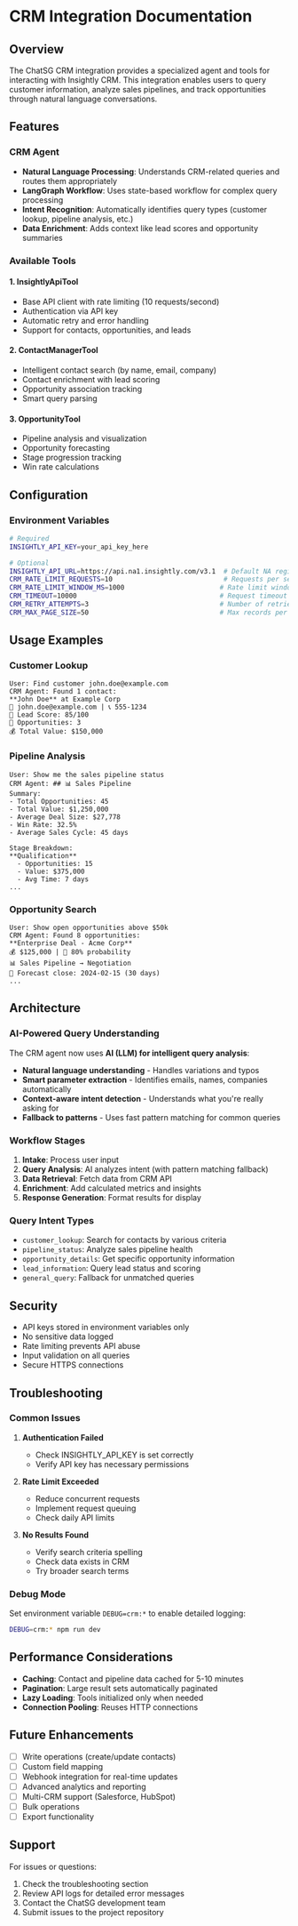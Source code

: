 # CRM Integration Documentation

## Overview

The ChatSG CRM integration provides a specialized agent and tools for interacting with Insightly CRM. This integration enables users to query customer information, analyze sales pipelines, and track opportunities through natural language conversations.

## Features

### CRM Agent
- **Natural Language Processing**: Understands CRM-related queries and routes them appropriately
- **LangGraph Workflow**: Uses state-based workflow for complex query processing
- **Intent Recognition**: Automatically identifies query types (customer lookup, pipeline analysis, etc.)
- **Data Enrichment**: Adds context like lead scores and opportunity summaries

### Available Tools

#### 1. InsightlyApiTool
- Base API client with rate limiting (10 requests/second)
- Authentication via API key
- Automatic retry and error handling
- Support for contacts, opportunities, and leads

#### 2. ContactManagerTool
- Intelligent contact search (by name, email, company)
- Contact enrichment with lead scoring
- Opportunity association tracking
- Smart query parsing

#### 3. OpportunityTool
- Pipeline analysis and visualization
- Opportunity forecasting
- Stage progression tracking
- Win rate calculations

## Configuration

### Environment Variables
```bash
# Required
INSIGHTLY_API_KEY=your_api_key_here

# Optional
INSIGHTLY_API_URL=https://api.na1.insightly.com/v3.1  # Default NA region
CRM_RATE_LIMIT_REQUESTS=10                            # Requests per second
CRM_RATE_LIMIT_WINDOW_MS=1000                        # Rate limit window
CRM_TIMEOUT=10000                                    # Request timeout in ms
CRM_RETRY_ATTEMPTS=3                                 # Number of retries
CRM_MAX_PAGE_SIZE=50                                 # Max records per page
```

## Usage Examples

### Customer Lookup
```
User: Find customer john.doe@example.com
CRM Agent: Found 1 contact:
**John Doe** at Example Corp
📧 john.doe@example.com | 📞 555-1234
🎯 Lead Score: 85/100
💼 Opportunities: 3
💰 Total Value: $150,000
```

### Pipeline Analysis
```
User: Show me the sales pipeline status
CRM Agent: ## 📊 Sales Pipeline
Summary:
- Total Opportunities: 45
- Total Value: $1,250,000
- Average Deal Size: $27,778
- Win Rate: 32.5%
- Average Sales Cycle: 45 days

Stage Breakdown:
**Qualification**
  - Opportunities: 15
  - Value: $375,000
  - Avg Time: 7 days
...
```

### Opportunity Search
```
User: Show open opportunities above $50k
CRM Agent: Found 8 opportunities:
**Enterprise Deal - Acme Corp**
💰 $125,000 | 🎯 80% probability
📊 Sales Pipeline → Negotiation
📅 Forecast close: 2024-02-15 (30 days)
...
```

## Architecture

### AI-Powered Query Understanding
The CRM agent now uses **AI (LLM) for intelligent query analysis**:
- **Natural language understanding** - Handles variations and typos
- **Smart parameter extraction** - Identifies emails, names, companies automatically
- **Context-aware intent detection** - Understands what you're really asking for
- **Fallback to patterns** - Uses fast pattern matching for common queries

### Workflow Stages
1. **Intake**: Process user input
2. **Query Analysis**: AI analyzes intent (with pattern matching fallback)
3. **Data Retrieval**: Fetch data from CRM API
4. **Enrichment**: Add calculated metrics and insights
5. **Response Generation**: Format results for display

### Query Intent Types
- `customer_lookup`: Search for contacts by various criteria
- `pipeline_status`: Analyze sales pipeline health
- `opportunity_details`: Get specific opportunity information
- `lead_information`: Query lead status and scoring
- `general_query`: Fallback for unmatched queries

## Security

- API keys stored in environment variables only
- No sensitive data logged
- Rate limiting prevents API abuse
- Input validation on all queries
- Secure HTTPS connections

## Troubleshooting

### Common Issues

1. **Authentication Failed**
   - Check INSIGHTLY_API_KEY is set correctly
   - Verify API key has necessary permissions

2. **Rate Limit Exceeded**
   - Reduce concurrent requests
   - Implement request queuing
   - Check daily API limits

3. **No Results Found**
   - Verify search criteria spelling
   - Check data exists in CRM
   - Try broader search terms

### Debug Mode
Set environment variable `DEBUG=crm:*` to enable detailed logging:
```bash
DEBUG=crm:* npm run dev
```

## Performance Considerations

- **Caching**: Contact and pipeline data cached for 5-10 minutes
- **Pagination**: Large result sets automatically paginated
- **Lazy Loading**: Tools initialized only when needed
- **Connection Pooling**: Reuses HTTP connections

## Future Enhancements

- [ ] Write operations (create/update contacts)
- [ ] Custom field mapping
- [ ] Webhook integration for real-time updates
- [ ] Advanced analytics and reporting
- [ ] Multi-CRM support (Salesforce, HubSpot)
- [ ] Bulk operations
- [ ] Export functionality

## Support

For issues or questions:
1. Check the troubleshooting section
2. Review API logs for detailed error messages
3. Contact the ChatSG development team
4. Submit issues to the project repository